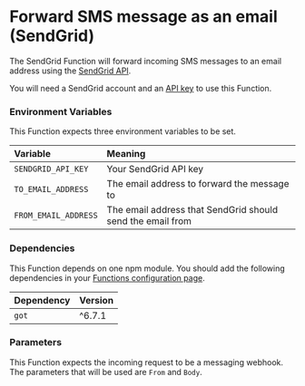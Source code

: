 # Forward SMS message as an email (SendGrid)

The SendGrid Function will forward incoming SMS messages to an email address using the [SendGrid API](https://sendgrid.com/).

You will need a SendGrid account and an [API key](https://app.sendgrid.com/settings/api_keys) to use this Function.

### Environment Variables

This Function expects three environment variables to be set.

| Variable             | Meaning                                                    |
| :------------------- | :--------------------------------------------------------- |
| `SENDGRID_API_KEY`   | Your SendGrid API key                                      |
| `TO_EMAIL_ADDRESS`   | The email address to forward the message to                |
| `FROM_EMAIL_ADDRESS` | The email address that SendGrid should send the email from |

### Dependencies

This Function depends on one npm module. You should add the following dependencies in your [Functions configuration page](https://www.twilio.com/console/runtime/functions/configure).

| Dependency | Version |
| :--------- | :------ |
| `got`      | ^6.7.1  |

### Parameters

This Function expects the incoming request to be a messaging webhook. The parameters that will be used are `From` and `Body`.
